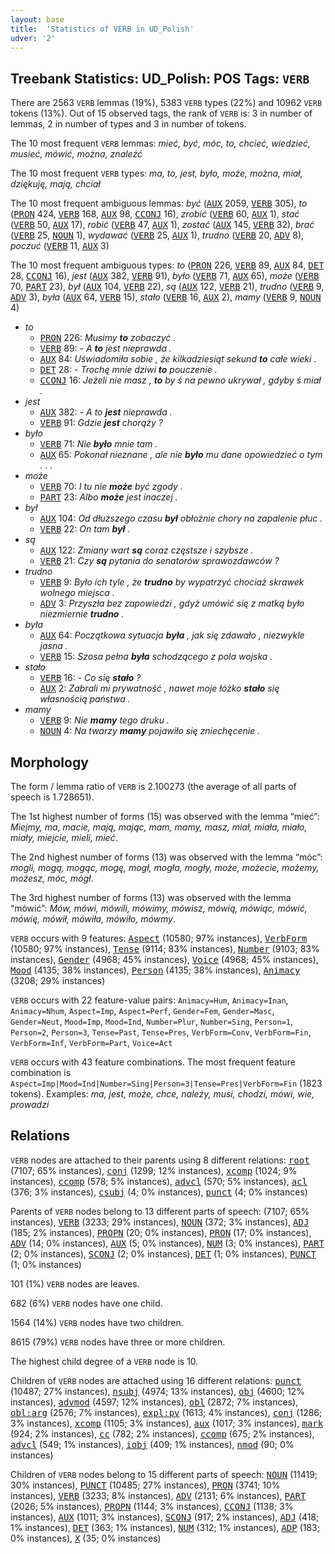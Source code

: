 ```yaml
---
layout: base
title:  'Statistics of VERB in UD_Polish'
udver: '2'
---
```


## Treebank Statistics: UD_Polish: POS Tags: `VERB`

There are 2563 `VERB` lemmas (19%), 5383 `VERB` types (22%) and 10962 `VERB` tokens (13%).
Out of 15 observed tags, the rank of `VERB` is: 3 in number of lemmas, 2 in number of types and 3 in number of tokens.

The 10 most frequent `VERB` lemmas: <em>mieć, być, móc, to, chcieć, wiedzieć, musieć, mówić, można, znaleźć</em>

The 10 most frequent `VERB` types:  <em>ma, to, jest, było, może, można, miał, dziękuję, mają, chciał</em>

The 10 most frequent ambiguous lemmas: <em>być</em> (<tt><a href="pl-pos-AUX.html">AUX</a></tt> 2059, <tt><a href="pl-pos-VERB.html">VERB</a></tt> 305), <em>to</em> (<tt><a href="pl-pos-PRON.html">PRON</a></tt> 424, <tt><a href="pl-pos-VERB.html">VERB</a></tt> 168, <tt><a href="pl-pos-AUX.html">AUX</a></tt> 98, <tt><a href="pl-pos-CCONJ.html">CCONJ</a></tt> 16), <em>zrobić</em> (<tt><a href="pl-pos-VERB.html">VERB</a></tt> 60, <tt><a href="pl-pos-AUX.html">AUX</a></tt> 1), <em>stać</em> (<tt><a href="pl-pos-VERB.html">VERB</a></tt> 50, <tt><a href="pl-pos-AUX.html">AUX</a></tt> 17), <em>robić</em> (<tt><a href="pl-pos-VERB.html">VERB</a></tt> 47, <tt><a href="pl-pos-AUX.html">AUX</a></tt> 1), <em>zostać</em> (<tt><a href="pl-pos-AUX.html">AUX</a></tt> 145, <tt><a href="pl-pos-VERB.html">VERB</a></tt> 32), <em>brać</em> (<tt><a href="pl-pos-VERB.html">VERB</a></tt> 25, <tt><a href="pl-pos-NOUN.html">NOUN</a></tt> 1), <em>wydawać</em> (<tt><a href="pl-pos-VERB.html">VERB</a></tt> 25, <tt><a href="pl-pos-AUX.html">AUX</a></tt> 1), <em>trudno</em> (<tt><a href="pl-pos-VERB.html">VERB</a></tt> 20, <tt><a href="pl-pos-ADV.html">ADV</a></tt> 8), <em>poczuć</em> (<tt><a href="pl-pos-VERB.html">VERB</a></tt> 11, <tt><a href="pl-pos-AUX.html">AUX</a></tt> 3)

The 10 most frequent ambiguous types:  <em>to</em> (<tt><a href="pl-pos-PRON.html">PRON</a></tt> 226, <tt><a href="pl-pos-VERB.html">VERB</a></tt> 89, <tt><a href="pl-pos-AUX.html">AUX</a></tt> 84, <tt><a href="pl-pos-DET.html">DET</a></tt> 28, <tt><a href="pl-pos-CCONJ.html">CCONJ</a></tt> 16), <em>jest</em> (<tt><a href="pl-pos-AUX.html">AUX</a></tt> 382, <tt><a href="pl-pos-VERB.html">VERB</a></tt> 91), <em>było</em> (<tt><a href="pl-pos-VERB.html">VERB</a></tt> 71, <tt><a href="pl-pos-AUX.html">AUX</a></tt> 65), <em>może</em> (<tt><a href="pl-pos-VERB.html">VERB</a></tt> 70, <tt><a href="pl-pos-PART.html">PART</a></tt> 23), <em>był</em> (<tt><a href="pl-pos-AUX.html">AUX</a></tt> 104, <tt><a href="pl-pos-VERB.html">VERB</a></tt> 22), <em>są</em> (<tt><a href="pl-pos-AUX.html">AUX</a></tt> 122, <tt><a href="pl-pos-VERB.html">VERB</a></tt> 21), <em>trudno</em> (<tt><a href="pl-pos-VERB.html">VERB</a></tt> 9, <tt><a href="pl-pos-ADV.html">ADV</a></tt> 3), <em>była</em> (<tt><a href="pl-pos-AUX.html">AUX</a></tt> 64, <tt><a href="pl-pos-VERB.html">VERB</a></tt> 15), <em>stało</em> (<tt><a href="pl-pos-VERB.html">VERB</a></tt> 16, <tt><a href="pl-pos-AUX.html">AUX</a></tt> 2), <em>mamy</em> (<tt><a href="pl-pos-VERB.html">VERB</a></tt> 9, <tt><a href="pl-pos-NOUN.html">NOUN</a></tt> 4)


* <em>to</em>
  * <tt><a href="pl-pos-PRON.html">PRON</a></tt> 226: <em>Musimy <b>to</b> zobaczyć .</em>
  * <tt><a href="pl-pos-VERB.html">VERB</a></tt> 89: <em>- A <b>to</b> jest nieprawda .</em>
  * <tt><a href="pl-pos-AUX.html">AUX</a></tt> 84: <em>Uświadomiła sobie , że kilkadziesiąt sekund <b>to</b> całe wieki .</em>
  * <tt><a href="pl-pos-DET.html">DET</a></tt> 28: <em>- Trochę mnie dziwi <b>to</b> pouczenie .</em>
  * <tt><a href="pl-pos-CCONJ.html">CCONJ</a></tt> 16: <em>Jeżeli nie masz , <b>to</b> by ś na pewno ukrywał , gdyby ś miał .</em>
* <em>jest</em>
  * <tt><a href="pl-pos-AUX.html">AUX</a></tt> 382: <em>- A to <b>jest</b> nieprawda .</em>
  * <tt><a href="pl-pos-VERB.html">VERB</a></tt> 91: <em>Gdzie <b>jest</b> chorąży ?</em>
* <em>było</em>
  * <tt><a href="pl-pos-VERB.html">VERB</a></tt> 71: <em>Nie <b>było</b> mnie tam .</em>
  * <tt><a href="pl-pos-AUX.html">AUX</a></tt> 65: <em>Pokonał nieznane , ale nie <b>było</b> mu dane opowiedzieć o tym . . .</em>
* <em>może</em>
  * <tt><a href="pl-pos-VERB.html">VERB</a></tt> 70: <em>I tu nie <b>może</b> być zgody .</em>
  * <tt><a href="pl-pos-PART.html">PART</a></tt> 23: <em>Albo <b>może</b> jest inaczej .</em>
* <em>był</em>
  * <tt><a href="pl-pos-AUX.html">AUX</a></tt> 104: <em>Od dłuższego czasu <b>był</b> obłożnie chory na zapalenie płuc .</em>
  * <tt><a href="pl-pos-VERB.html">VERB</a></tt> 22: <em>On tam <b>był</b> .</em>
* <em>są</em>
  * <tt><a href="pl-pos-AUX.html">AUX</a></tt> 122: <em>Zmiany wart <b>są</b> coraz częstsze i szybsze .</em>
  * <tt><a href="pl-pos-VERB.html">VERB</a></tt> 21: <em>Czy <b>są</b> pytania do senatorów sprawozdawców ?</em>
* <em>trudno</em>
  * <tt><a href="pl-pos-VERB.html">VERB</a></tt> 9: <em>Było ich tyle , że <b>trudno</b> by wypatrzyć chociaż skrawek wolnego miejsca .</em>
  * <tt><a href="pl-pos-ADV.html">ADV</a></tt> 3: <em>Przyszła bez zapowiedzi , gdyż umówić się z matką było niezmiernie <b>trudno</b> .</em>
* <em>była</em>
  * <tt><a href="pl-pos-AUX.html">AUX</a></tt> 64: <em>Początkowa sytuacja <b>była</b> , jak się zdawało , niezwykle jasna .</em>
  * <tt><a href="pl-pos-VERB.html">VERB</a></tt> 15: <em>Szosa pełna <b>była</b> schodzącego z pola wojska .</em>
* <em>stało</em>
  * <tt><a href="pl-pos-VERB.html">VERB</a></tt> 16: <em>- Co się <b>stało</b> ?</em>
  * <tt><a href="pl-pos-AUX.html">AUX</a></tt> 2: <em>Zabrali mi prywatność , nawet moje łóżko <b>stało</b> się własnością państwa .</em>
* <em>mamy</em>
  * <tt><a href="pl-pos-VERB.html">VERB</a></tt> 9: <em>Nie <b>mamy</b> tego druku .</em>
  * <tt><a href="pl-pos-NOUN.html">NOUN</a></tt> 4: <em>Na twarzy <b>mamy</b> pojawiło się zniechęcenie .</em>

## Morphology

The form / lemma ratio of `VERB` is 2.100273 (the average of all parts of speech is 1.728651).

The 1st highest number of forms (15) was observed with the lemma “mieć”: <em>Miejmy, ma, macie, mają, mając, mam, mamy, masz, miał, miała, miało, miały, miejcie, mieli, mieć</em>.

The 2nd highest number of forms (13) was observed with the lemma “móc”: <em>mogli, mogą, mogąc, mogę, mogł, mogła, mogły, może, możecie, możemy, możesz, móc, mógł</em>.

The 3rd highest number of forms (13) was observed with the lemma “mówić”: <em>Mów, mówi, mówili, mówimy, mówisz, mówią, mówiąc, mówić, mówię, mówił, mówiła, mówiło, mówmy</em>.

`VERB` occurs with 9 features: <tt><a href="pl-feat-Aspect.html">Aspect</a></tt> (10580; 97% instances), <tt><a href="pl-feat-VerbForm.html">VerbForm</a></tt> (10580; 97% instances), <tt><a href="pl-feat-Tense.html">Tense</a></tt> (9114; 83% instances), <tt><a href="pl-feat-Number.html">Number</a></tt> (9103; 83% instances), <tt><a href="pl-feat-Gender.html">Gender</a></tt> (4968; 45% instances), <tt><a href="pl-feat-Voice.html">Voice</a></tt> (4968; 45% instances), <tt><a href="pl-feat-Mood.html">Mood</a></tt> (4135; 38% instances), <tt><a href="pl-feat-Person.html">Person</a></tt> (4135; 38% instances), <tt><a href="pl-feat-Animacy.html">Animacy</a></tt> (3208; 29% instances)

`VERB` occurs with 22 feature-value pairs: `Animacy=Hum`, `Animacy=Inan`, `Animacy=Nhum`, `Aspect=Imp`, `Aspect=Perf`, `Gender=Fem`, `Gender=Masc`, `Gender=Neut`, `Mood=Imp`, `Mood=Ind`, `Number=Plur`, `Number=Sing`, `Person=1`, `Person=2`, `Person=3`, `Tense=Past`, `Tense=Pres`, `VerbForm=Conv`, `VerbForm=Fin`, `VerbForm=Inf`, `VerbForm=Part`, `Voice=Act`

`VERB` occurs with 43 feature combinations.
The most frequent feature combination is `Aspect=Imp|Mood=Ind|Number=Sing|Person=3|Tense=Pres|VerbForm=Fin` (1823 tokens).
Examples: <em>ma, jest, może, chce, należy, musi, chodzi, mówi, wie, prowadzi</em>


## Relations

`VERB` nodes are attached to their parents using 8 different relations: <tt><a href="pl-dep-root.html">root</a></tt> (7107; 65% instances), <tt><a href="pl-dep-conj.html">conj</a></tt> (1299; 12% instances), <tt><a href="pl-dep-xcomp.html">xcomp</a></tt> (1024; 9% instances), <tt><a href="pl-dep-ccomp.html">ccomp</a></tt> (578; 5% instances), <tt><a href="pl-dep-advcl.html">advcl</a></tt> (570; 5% instances), <tt><a href="pl-dep-acl.html">acl</a></tt> (376; 3% instances), <tt><a href="pl-dep-csubj.html">csubj</a></tt> (4; 0% instances), <tt><a href="pl-dep-punct.html">punct</a></tt> (4; 0% instances)

Parents of `VERB` nodes belong to 13 different parts of speech:  (7107; 65% instances), <tt><a href="pl-pos-VERB.html">VERB</a></tt> (3233; 29% instances), <tt><a href="pl-pos-NOUN.html">NOUN</a></tt> (372; 3% instances), <tt><a href="pl-pos-ADJ.html">ADJ</a></tt> (185; 2% instances), <tt><a href="pl-pos-PROPN.html">PROPN</a></tt> (20; 0% instances), <tt><a href="pl-pos-PRON.html">PRON</a></tt> (17; 0% instances), <tt><a href="pl-pos-ADV.html">ADV</a></tt> (14; 0% instances), <tt><a href="pl-pos-AUX.html">AUX</a></tt> (5; 0% instances), <tt><a href="pl-pos-NUM.html">NUM</a></tt> (3; 0% instances), <tt><a href="pl-pos-PART.html">PART</a></tt> (2; 0% instances), <tt><a href="pl-pos-SCONJ.html">SCONJ</a></tt> (2; 0% instances), <tt><a href="pl-pos-DET.html">DET</a></tt> (1; 0% instances), <tt><a href="pl-pos-PUNCT.html">PUNCT</a></tt> (1; 0% instances)

101 (1%) `VERB` nodes are leaves.

682 (6%) `VERB` nodes have one child.

1564 (14%) `VERB` nodes have two children.

8615 (79%) `VERB` nodes have three or more children.

The highest child degree of a `VERB` node is 10.

Children of `VERB` nodes are attached using 16 different relations: <tt><a href="pl-dep-punct.html">punct</a></tt> (10487; 27% instances), <tt><a href="pl-dep-nsubj.html">nsubj</a></tt> (4974; 13% instances), <tt><a href="pl-dep-obj.html">obj</a></tt> (4600; 12% instances), <tt><a href="pl-dep-advmod.html">advmod</a></tt> (4597; 12% instances), <tt><a href="pl-dep-obl.html">obl</a></tt> (2872; 7% instances), <tt><a href="pl-dep-obl-arg.html">obl:arg</a></tt> (2576; 7% instances), <tt><a href="pl-dep-expl-pv.html">expl:pv</a></tt> (1613; 4% instances), <tt><a href="pl-dep-conj.html">conj</a></tt> (1286; 3% instances), <tt><a href="pl-dep-xcomp.html">xcomp</a></tt> (1105; 3% instances), <tt><a href="pl-dep-aux.html">aux</a></tt> (1017; 3% instances), <tt><a href="pl-dep-mark.html">mark</a></tt> (924; 2% instances), <tt><a href="pl-dep-cc.html">cc</a></tt> (782; 2% instances), <tt><a href="pl-dep-ccomp.html">ccomp</a></tt> (675; 2% instances), <tt><a href="pl-dep-advcl.html">advcl</a></tt> (549; 1% instances), <tt><a href="pl-dep-iobj.html">iobj</a></tt> (409; 1% instances), <tt><a href="pl-dep-nmod.html">nmod</a></tt> (90; 0% instances)

Children of `VERB` nodes belong to 15 different parts of speech: <tt><a href="pl-pos-NOUN.html">NOUN</a></tt> (11419; 30% instances), <tt><a href="pl-pos-PUNCT.html">PUNCT</a></tt> (10485; 27% instances), <tt><a href="pl-pos-PRON.html">PRON</a></tt> (3741; 10% instances), <tt><a href="pl-pos-VERB.html">VERB</a></tt> (3233; 8% instances), <tt><a href="pl-pos-ADV.html">ADV</a></tt> (2131; 6% instances), <tt><a href="pl-pos-PART.html">PART</a></tt> (2026; 5% instances), <tt><a href="pl-pos-PROPN.html">PROPN</a></tt> (1144; 3% instances), <tt><a href="pl-pos-CCONJ.html">CCONJ</a></tt> (1138; 3% instances), <tt><a href="pl-pos-AUX.html">AUX</a></tt> (1011; 3% instances), <tt><a href="pl-pos-SCONJ.html">SCONJ</a></tt> (917; 2% instances), <tt><a href="pl-pos-ADJ.html">ADJ</a></tt> (418; 1% instances), <tt><a href="pl-pos-DET.html">DET</a></tt> (363; 1% instances), <tt><a href="pl-pos-NUM.html">NUM</a></tt> (312; 1% instances), <tt><a href="pl-pos-ADP.html">ADP</a></tt> (183; 0% instances), <tt><a href="pl-pos-X.html">X</a></tt> (35; 0% instances)

